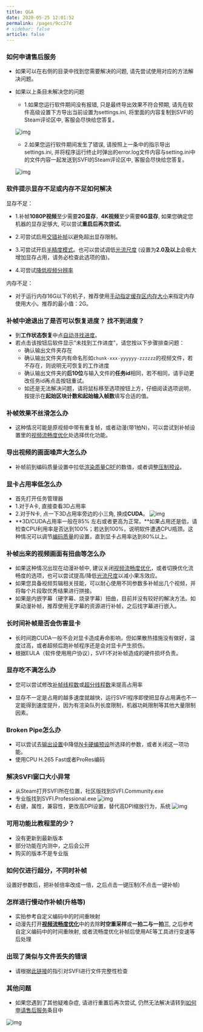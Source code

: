 ```yaml
---
title: Q&A
date: 2020-05-25 12:01:52
permalink: /pages/9cc27d
# sidebar: false
article: false
---
```


### 如何申请售后服务

- 如果可以在右侧的目录中找到您需要解决的问题, 请先尝试使用对应的方法解决问题。

- 如果以上条目未解决您的问题
   - 1.如果您运行软件期间没有报错, 只是最终导出效果不符合预期, 请先在软件高级设置下方导出当前设置为settings.ini, 将里面的内容复制到SVFI的Steam评论区中, 客服会尽快给您答复。

   ![img](/img/Statics/UserGuide/34.png)

   - 2.如果您运行软件期间发生了错误, 请按照上一条中的指示导出settings.ini, 并将程序运行终止时弹出的error.log文件内容与setting.ini中的文件内容一起发送到SVFI的Steam评论区中, 客服会尽快给您答复。

   ![img](/img/Statics/UserGuide/35.png)

### 软件提示显存不足或内存不足如何解决

显存不足：

- 1.补帧**1080P视频**至少需要**2G显存**，**4K视频**至少需要**6G显存**, 如果您确定您机器的显存足够大, 可以尝试**重启后再次尝试**。

- 2.可尝试启用[交错补帧](https://doc.svfi.group/pages/052617/#%E4%BA%A4%E9%94%99%E8%A1%A5%E5%B8%A7)以避免超出显存限制。

- 3.可尝试开启[半精度模式]()。也可以尝试调低[光流尺度](https://doc.svfi.group/pages/052617/#%E5%85%89%E6%B5%81%E5%B0%BA%E5%BA%A6) (设置为**2.0及以上**会极大增加显存占用，请务必检查此选项的值)。

- 4.可尝试[降低视频分辨率](https://doc.svfi.group/pages/052617/#%E8%BE%93%E5%87%BA%E5%88%86%E8%BE%A8%E7%8E%87%E8%AE%BE%E7%BD%AE)

内存不足：

  - 对于运行内存16G以下的机子，推荐使用[手动指定缓存区内存大小](https://doc.svfi.group/pages/052617/#%E6%89%8B%E5%8A%A8%E6%8C%87%E5%AE%9A%E7%BC%93%E5%86%B2%E5%8C%BA%E5%86%85%E5%AD%98%E5%A4%A7%E5%B0%8F)来指定内存使用大小。推荐的最小值：2G。

### 补帧中途退出了是否可以恢复进度？ 找不到进度？

- 到**工作状态恢复**中点[自动寻找进度](https://doc.svfi.group/pages/052617/#%E8%87%AA%E5%8A%A8%E5%AF%BB%E6%89%BE%E8%BF%9B%E5%BA%A6)。
- 若点击该按钮后软件显示“未找到工作进度”，请您按以下步骤排查问题：
  - 确认输出文件夹存在
  - 确认输出文件夹内有命名形如`chunk-xxx-yyyyyy-zzzzzz`的视频文件，若不存在，则说明无可恢复的工作进度
  - 确认输出文件夹的**后10位**与输入文件的**任务id**相同，若不相同，请手动更改任务id再点击按钮重试。
  - 如还是无法解决问题，请将鼠标移至选项按钮上方，仔细阅读选项说明，按提示在**起始区块计数和起始输入帧数**填写合适的值。

### 补帧效果不丝滑怎么办

- 这种情况可能是原视频中带有重复帧，或者动漫(带1拍N)，可以尝试到补帧设置里的[视频流畅度优化](https://doc.svfi.group/pages/052617/#%E8%A7%86%E9%A2%91%E6%B5%81%E7%95%85%E5%BA%A6%E4%BC%98%E5%8C%96)处选择优化功能。

### 导出视频的画面噪声大怎么办

- 补帧前到编码质量设置中拉低[渲染质量CRF](https://doc.svfi.group/pages/052617/#%E8%BE%93%E5%87%BA%E8%AE%BE%E7%BD%AE-%E5%8E%8B%E5%88%B6%E5%8F%82%E6%95%B0%E8%B4%A8%E9%87%8F)的数值，或者调整[压制预设](https://doc.svfi.group/pages/052617/#%E9%80%89%E6%8B%A9%E5%8E%8B%E5%88%B6%E9%A2%84%E8%AE%BE)。

### 显卡占用率低怎么办

- 首先打开任务管理器
- 1.对于A卡, 直接查看3D占用率
- 2.对于N卡, 点一下3D占用率旁边的小三角, 换成**CUDA**。
![img](/img/Statics/UserGuide/37.png)
- **3D/CUDA占用率一般在85% 左右或者更高为正常。**如果占用还是低，请检查CPU利用率是否达到100%；若达到100%，说明软件遭遇CPU瓶颈。这种情况可以调节[编码质量](https://doc.svfi.group/pages/052617/#%E8%BE%93%E5%87%BA%E8%AE%BE%E7%BD%AE-%E5%8E%8B%E5%88%B6%E5%8F%82%E6%95%B0%E8%B4%A8%E9%87%8F)的设置，直到显卡占用率达到80%以上。

### 补帧出来的视频画面有扭曲等怎么办

- 如果这种情况出现在动漫补帧中, 建议关闭[视频流畅度优化](https://doc.svfi.group/pages/052617/#%E8%A7%86%E9%A2%91%E6%B5%81%E7%95%85%E5%BA%A6%E4%BC%98%E5%8C%96)，或者切换优化流畅度的选项，也可以尝试提高/降低[光流尺度](https://doc.svfi.group/pages/052617/#%E5%85%89%E6%B5%81%E5%B0%BA%E5%BA%A6)以减小果冻效应。
- 如果您具备视频剪辑相关技能，可以耐心使用不同参数多补帧出几个视频，并将每个片段取优秀结果进行拼接。
- 如果是内嵌字幕（硬字幕、烧录字幕）扭曲，目前并没有较好的解决方法。如果动漫补帧，推荐使用无字幕的资源进行补帧，之后找字幕进行嵌入。

### 长时间补帧是否会伤害显卡

- 长时间跑CUDA一般不会对显卡造成寿命影响，但如果散热措施没有做好，温度过高，或者超频后跑补帧程序还是会对显卡产生损伤。
- 根据EULA（软件使用用户协议），SVFI不对补帧造成的硬件损坏负责。

### 显存吃不满怎么办

- 您可以尝试修改[补帧线程数]()或[超分线程数]()来提高占用率

- 显存不一定是占用的越多速度就越快，运行SVFI程序即使把显存占用满也不一定能得到速度提升，因为有渲染队列长度限制，机器功耗限制等其他大量限制因素。

### Broken Pipe怎么办

- 可以尝试去[输出设置](https://doc.svfi.group/pages/052617/#%E8%BE%93%E5%87%BA%E8%AE%BE%E7%BD%AE-%E5%8E%8B%E5%88%B6%E5%8F%82%E6%95%B0%E8%B4%A8%E9%87%8F)中降低[N卡硬编预设](https://doc.svfi.group/pages/052617/#n%E5%8D%A1%E7%A1%AC%E7%BC%96%E9%A2%84%E8%AE%BE)所选择的参数，或者关闭这一项功能。
- 使用CPU H.265 Fast或者ProRes编码

### 解决SVFI窗口大小异常

- 从Steam打开SVFI所在位置，社区版找到SVFI.Community.exe
- 专业版找到SVFI.Professional.exe
![img](/img/Statics/UserGuide/38.png)
- 右键，属性，兼容性，更改高DPI设置，替代高DPI缩放行为，系统
![img](/img/Statics/UserGuide/39.png)

### 可用功能比教程里的少？

- 没有更新到最新版本
- 部分功能在内测中，之后会公开
- 购买的版本不是专业版

### 如何仅进行超分，不同时补帧

   设置好参数后，把补帧倍率改成一倍，之后点击一键压制(不点击一键补帧)

### 怎样进行慢动作补帧(升格等)

- 实拍参考自定义编码中的时间重映射
- 动漫先打开[**视频流畅度优化**](https://doc.svfi.group/pages/052617/#%E8%A7%86%E9%A2%91%E6%B5%81%E7%95%85%E5%BA%A6%E4%BC%98%E5%8C%96)中的去除**时空重采样**或**一拍二与一拍三**, 之后参考自定义编码中的时间重映射, 或者流畅度优化补帧后使用AE等工具进行变速等后处理


### 出现了类似与文件丢失的错误

- 请根据[此链接](https://help.steampowered.com/zh/faqs/view/0C48-FCBD-DA71-93EB)的指引对SVFI进行文件完整性检查

### 其他问题

- 如果您遇到了其他疑难杂症, 请进行重置后再次尝试, 仍然无法解决请转到[如何申请售后服务]()条目中

![img](/img/Statics/UserGuide/36.png)

